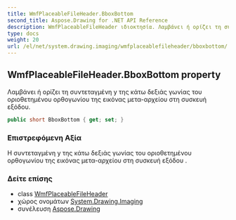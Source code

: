 ```yaml
---
title: WmfPlaceableFileHeader.BboxBottom
second_title: Aspose.Drawing for .NET API Reference
description: WmfPlaceableFileHeader ιδιοκτησία. Λαμβάνει ή ορίζει τη συντεταγμένη y της κάτω δεξιάς γωνίας του οριοθετημένου ορθογωνίου της εικόνας μετααρχείου στη συσκευή εξόδου.
type: docs
weight: 20
url: /el/net/system.drawing.imaging/wmfplaceablefileheader/bboxbottom/
---
```

## WmfPlaceableFileHeader.BboxBottom property

Λαμβάνει ή ορίζει τη συντεταγμένη y της κάτω δεξιάς γωνίας του οριοθετημένου ορθογωνίου της εικόνας μετα-αρχείου στη συσκευή εξόδου.

```csharp
public short BboxBottom { get; set; }
```

### Επιστρεφόμενη Αξία

Η συντεταγμένη y της κάτω δεξιάς γωνίας του οριοθετημένου ορθογωνίου της εικόνας μετα-αρχείου στη συσκευή εξόδου .

### Δείτε επίσης

* class [WmfPlaceableFileHeader](../)
* χώρος ονομάτων [System.Drawing.Imaging](../../wmfplaceablefileheader/)
* συνέλευση [Aspose.Drawing](../../../)


